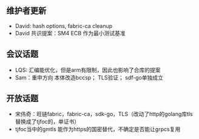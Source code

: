 ## 维护者更新
- David: hash options, fabric-ca cleanup
- David 共识提案：SM4 ECB 作为最小测试基准
## 会议话题
- LQS: 汇编能优化，但是arm有限制，因此也影响了合库的提案
- Sam：重申方向 本体改造bccsp； TLS验证； sdf-go单独成立
## 开放话题
- 宋伟奇：旺链fabric，fabric-ca，sdk-go，TLS（改动了http的golang库tls替换成了tjfoc的，单证书）
- tjfoc当中的gmtls 能作为https的国密替代，不确定是否能让grpcs复用